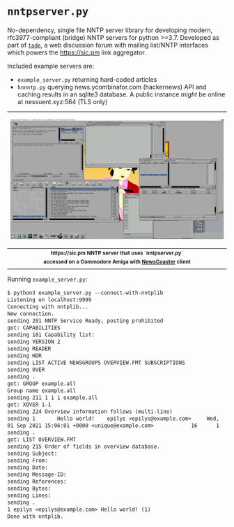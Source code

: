 # `nntpserver.py`

No-dependency, single file NNTP server library for developing modern, rfc3977-compliant (bridge) NNTP servers for python >=3.7. Developed as part of [`tade`](https://github.com/epilys/tade), a web discussion forum with mailing list/NNTP interfaces which powers the https://sic.pm link aggregator.

Included example servers are:

- `example_server.py` returning hard-coded articles
- `hnnntp.py` querying news.ycombinator.com (hackernews) API and caching results in an sqlite3 database. A public instance *might* be online at nessuent.xyz:564 (TLS only)

<table align="center">
  <tbody>
    <tr>
      <td><p align="center" ><kbd ><img src="./commodore-amiga.png?raw=true" alt="screenshot of nntp server accessed via commodore amiga" title="screenshot of nntp server accessed via commodore amiga" height="300"  style="width: 100%; height: auto; " /></kbd></p></td>
    </tr>
    <tr>
      <th><sup>https://sic.pm NNTP server that uses `nntpserver.py` <br />accessed on a Commodore Amiga with <a href="http://newscoaster.sourceforge.net/">NewsCoaster</a> client</sup></th>
    </tr>
  </tbody>
</table>

Running `example_server.py`:

```shell
$ python3 example_server.py --connect-with-nntplib
Listening on localhost:9999
Connecting with nntplib...
New connection.
sending 201 NNTP Service Ready, posting prohibited
got: CAPABILITIES
sending 101 Capability list:
sending VERSION 2
sending READER
sending HDR
sending LIST ACTIVE NEWSGROUPS OVERVIEW.FMT SUBSCRIPTIONS
sending OVER
sending .
got: GROUP example.all
Group name example.all
sending 211 1 1 1 example.all
got: XOVER 1-1
sending 224 Overview information follows (multi-line)
sending 1       Hello world!    epilys <epilys@example.com>     Wed, 01 Sep 2021 15:06:01 +0000 <unique@example.com>            16      1
sending .
got: LIST OVERVIEW.FMT
sending 215 Order of fields in overview database.
sending Subject:
sending From:
sending Date:
sending Message-ID:
sending References:
sending Bytes:
sending Lines:
sending .
1 epilys <epilys@example.com> Hello world! (1)
Done with nntplib.
```
